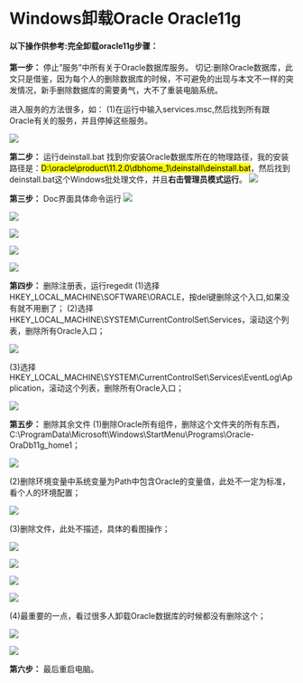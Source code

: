 # Windows卸载Oracle Oracle11g

#### 以下操作供参考:完全卸载oracle11g步骤：
**第一步：** 停止”服务”中所有关于Oracle数据库服务。
切记:删除Oracle数据库，此文只是借鉴，因为每个人的删除数据库的时候，不可避免的出现与本文不一样的突发情况，新手删除数据库的需要勇气，大不了重装电脑系统。

进入服务的方法很多，如：
(1)在运行中输入services.msc,然后找到所有跟Oracle有关的服务，并且停掉这些服务。

![](assets/2019-03-08-Oracle-Uninstall-9f304a34.png)

**第二步：** 运行deinstall.bat
找到你安装Oracle数据库所在的物理路径，我的安装路径是：<mark>D:\oracle\product\11.2.0\dbhome_1\deinstall\deinstall.bat</mark>，然后找到deinstall.bat这个Windows批处理文件，并且**右击管理员模式运行**。
![](assets/2019-03-08-Oracle-Uninstall-6cc993f6.png)

**第三步：** Doc界面具体命令运行
![](assets/2019-03-08-Oracle-Uninstall-548ac1c3.png)

![](assets/2019-03-08-Oracle-Uninstall-b654a7fa.png)

![](assets/2019-03-08-Oracle-Uninstall-3bff4ef2.png)

![](assets/2019-03-08-Oracle-Uninstall-017c44b1.png)

![](assets/2019-03-08-Oracle-Uninstall-2b3ac934.png)

**第四步：** 删除注册表，运行regedit
(1)选择HKEY_LOCAL_MACHINE\SOFTWARE\ORACLE，按del键删除这个入口,如果没有就不用删了；
(2)选择HKEY_LOCAL_MACHINE\SYSTEM\CurrentControlSet\Services，滚动这个列表，删除所有Oracle入口；

![](assets/2019-03-08-Oracle-Uninstall-e79ba0f1.png)

(3)选择HKEY_LOCAL_MACHINE\SYSTEM\CurrentControlSet\Services\EventLog\Application，滚动这个列表，删除所有Oracle入口；

![](assets/2019-03-08-Oracle-Uninstall-6f77daab.png)

**第五步：** 删除其余文件
(1)删除Oracle所有组件，删除这个文件夹的所有东西，C:\ProgramData\Microsoft\Windows\StartMenu\Programs\Oracle-OraDb11g_home1；

![](assets/2019-03-08-Oracle-Uninstall-3577afd4.png)

(2)删除环境变量中系统变量为Path中包含Oracle的变量值，此处不一定为标准，看个人的环境配置；

![](assets/2019-03-08-Oracle-Uninstall-4a11eb99.png)

(3)删除文件，此处不描述，具体的看图操作；

![](assets/2019-03-08-Oracle-Uninstall-af6bc520.png)

![](assets/2019-03-08-Oracle-Uninstall-6e197409.png)

![](assets/2019-03-08-Oracle-Uninstall-716a6cce.png)

![](assets/2019-03-08-Oracle-Uninstall-ac7c5802.png)

(4)最重要的一点，看过很多人卸载Oracle数据库的时候都没有删除这个；

![](assets/2019-03-08-Oracle-Uninstall-df3087de.png)

![](assets/2019-03-08-Oracle-Uninstall-918b3ad1.png)

**第六步：** 最后重启电脑。
